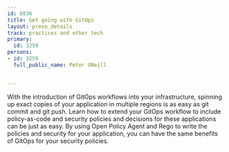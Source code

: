 ---
id: 6836
title: Get going with GitOps
layout: preso_details
track: practices and other tech
primary:
  id: 3259
persons:
- id: 3259
  full_public_name: Peter ONeill

---
With the introduction of GitOps workflows into your infrastructure, spinning up exact copies of your application in multiple regions is as easy as git commit and git push. Learn how to extend your GitOps workflow to include policy-as-code and security policies and decisions for these applications can be just as easy. By using Open Policy Agent and Rego to write the policies and security for your application, you can have the same benefits of GitOps for your security policies. 